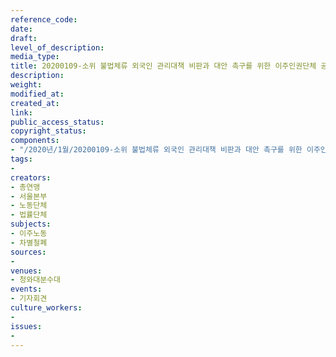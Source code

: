 ```yaml
---
reference_code: 
date: 
draft: 
level_of_description: 
media_type: 
title: 20200109-소위 불법체류 외국인 관리대책 비판과 대안 촉구를 위한 이주인권단체 공동 기자회견
description: 
weight: 
modified_at: 
created_at: 
link: 
public_access_status: 
copyright_status: 
components:
- "/2020년/1월/20200109-소위 불법체류 외국인 관리대책 비판과 대안 촉구를 위한 이주인권단체 공동 기자회견/2_CTU3800.jpg"
tags:
- 
creators:
- 총연맹
- 서울본부
- 노동단체
- 법률단체
subjects:
- 이주노동
- 차별철폐
sources:
- 
venues:
- 청와대분수대
events:
- 기자회견
culture_workers:
- 
issues:
- 
---
```

